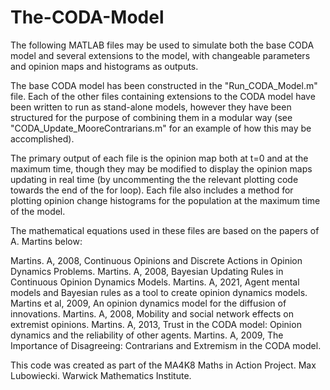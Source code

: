 # The-CODA-Model
The following MATLAB files may be used to simulate both the base CODA model and several extensions to the model,
with changeable parameters and opinion maps and histograms as outputs.

The base CODA model has been constructed in the "Run_CODA_Model.m" file.
Each of the other files containing extensions to the CODA model have been written to run as stand-alone models, however 
they have been structured for the purpose of combining them in a modular way (see "CODA_Update_MooreContrarians.m" for
an example of how this may be accomplished).

The primary output of each file is the opinion map both at t=0 and at the maximum time, though they may be modified to display the opinion
maps updating in real time (by uncommenting the the relevant plotting code towards the end of the for loop).
Each file also includes a method for plotting opinion change histograms for the population at the maximum time of the model.

The mathematical equations used in these files are based on the papers of A. Martins below:

Martins. A, 2008, Continuous Opinions and Discrete Actions in Opinion Dynamics Problems.
Martins. A, 2008, Bayesian Updating Rules in Continuous Opinion Dynamics Models.
Martins. A, 2021, Agent mental models and Bayesian rules as a tool to create opinion dynamics models.
Martins et al, 2009, An opinion dynamics model for the diffusion of innovations.
Martins. A, 2008, Mobility and social network effects on extremist opinions.
Martins. A, 2013, Trust in the CODA model: Opinion dynamics and the reliability of other agents.
Martins. A, 2009, The Importance of Disagreeing: Contrarians and Extremism in the CODA model.

This code was created as part of the MA4K8 Maths in Action Project.
Max Lubowiecki.
Warwick Mathematics Institute.
